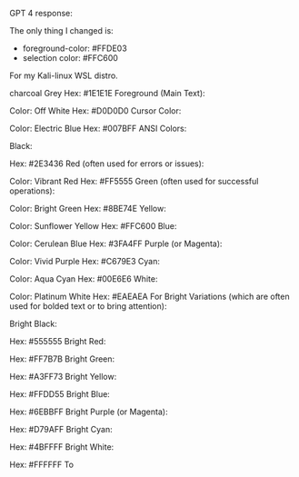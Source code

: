 GPT 4 response:


The only thing I changed is:
- foreground-color: #FFDE03
- selection color: #FFC600

For my Kali-linux WSL distro.

charcoal Grey
Hex: #1E1E1E
Foreground (Main Text):

Color: Off White
Hex: #D0D0D0
Cursor Color:

Color: Electric Blue
Hex: #007BFF
ANSI Colors:

Black:

Hex: #2E3436
Red (often used for errors or issues):

Color: Vibrant Red
Hex: #FF5555
Green (often used for successful operations):

Color: Bright Green
Hex: #8BE74E
Yellow:

Color: Sunflower Yellow
Hex: #FFC600
Blue:

Color: Cerulean Blue
Hex: #3FA4FF
Purple (or Magenta):

Color: Vivid Purple
Hex: #C679E3
Cyan:

Color: Aqua Cyan
Hex: #00E6E6
White:

Color: Platinum White
Hex: #EAEAEA
For Bright Variations (which are often used for bolded text or to bring attention):

Bright Black:

Hex: #555555
Bright Red:

Hex: #FF7B7B
Bright Green:

Hex: #A3FF73
Bright Yellow:

Hex: #FFDD55
Bright Blue:

Hex: #6EBBFF
Bright Purple (or Magenta):

Hex: #D79AFF
Bright Cyan:

Hex: #4BFFFF
Bright White:

Hex: #FFFFFF
To 
